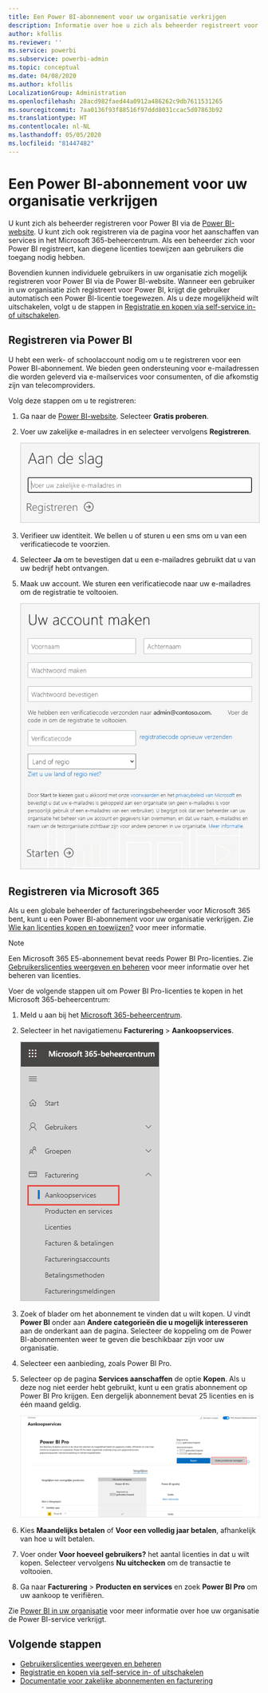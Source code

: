 ```yaml
---
title: Een Power BI-abonnement voor uw organisatie verkrijgen
description: Informatie over hoe u zich als beheerder registreert voor een Power BI-serviceabonnement en meerdere licenties tegelijk aanschaft.
author: kfollis
ms.reviewer: ''
ms.service: powerbi
ms.subservice: powerbi-admin
ms.topic: conceptual
ms.date: 04/08/2020
ms.author: kfollis
LocalizationGroup: Administration
ms.openlocfilehash: 28acd982faed44a0912a486262c9db7611531265
ms.sourcegitcommit: 7aa0136f93f88516f97ddd8031ccac5d07863b92
ms.translationtype: HT
ms.contentlocale: nl-NL
ms.lasthandoff: 05/05/2020
ms.locfileid: "81447482"
---
```

# <a name="get-a-power-bi-subscription-for-your-organization"></a>Een Power BI-abonnement voor uw organisatie verkrijgen

U kunt zich als beheerder registreren voor Power BI via de [Power BI-website](https://powerbi.microsoft.com). U kunt zich ook registreren via de pagina voor het aanschaffen van services in het Microsoft 365-beheercentrum. Als een beheerder zich voor Power BI registreert, kan diegene licenties toewijzen aan gebruikers die toegang nodig hebben.

Bovendien kunnen individuele gebruikers in uw organisatie zich mogelijk registreren voor Power BI via de Power BI-website. Wanneer een gebruiker in uw organisatie zich registreert voor Power BI, krijgt die gebruiker automatisch een Power BI-licentie toegewezen. Als u deze mogelijkheid wilt uitschakelen, volgt u de stappen in [Registratie en kopen via self-service in- of uitschakelen](service-admin-disable-self-service.md).

## <a name="sign-up-through-power-bi"></a>Registreren via Power BI

U hebt een werk- of schoolaccount nodig om u te registreren voor een Power BI-abonnement. We bieden geen ondersteuning voor e-mailadressen die worden geleverd via e-mailservices voor consumenten, of die afkomstig zijn van telecomproviders.

Volg deze stappen om u te registreren:

1. Ga naar de [Power BI-website](https://powerbi.microsoft.com). Selecteer **Gratis proberen**.
2. Voer uw zakelijke e-mailadres in en selecteer vervolgens **Registreren**.

   ![Power BI: aan de slag](media/service-admin-org-subscription/signup-get-started.png)

3. Verifieer uw identiteit. We bellen u of sturen u een sms om u van een verificatiecode te voorzien.
4. Selecteer **Ja** om te bevestigen dat u een e-mailadres gebruikt dat u van uw bedrijf hebt ontvangen.
5. Maak uw account. We sturen een verificatiecode naar uw e-mailadres om de registratie te voltooien.

   ![Power BI: account maken](media/service-admin-org-subscription/org-signup.png)

## <a name="sign-up-through-microsoft-365"></a>Registreren via Microsoft 365

Als u een globale beheerder of factureringsbeheerder voor Microsoft 365 bent, kunt u een Power BI-abonnement voor uw organisatie verkrijgen. Zie [Wie kan licenties kopen en toewijzen?](../service-admin-licensing-organization.md#who-can-purchase-and-assign-licenses) voor meer informatie.

> [!NOTE]
>
> Een Microsoft 365 E5-abonnement bevat reeds Power BI Pro-licenties. Zie [Gebruikerslicenties weergeven en beheren](service-admin-manage-licenses.md) voor meer informatie over het beheren van licenties.
>
>

Voer de volgende stappen uit om Power BI Pro-licenties te kopen in het Microsoft 365-beheercentrum:

1. Meld u aan bij het [Microsoft 365-beheercentrum](https://admin.microsoft.com).

2. Selecteer in het navigatiemenu **Facturering** > **Aankoopservices**.
  
   ![Microsoft 365-factureringsmenu](media/service-admin-org-subscription/m365-billing-menu.png)

3. Zoek of blader om het abonnement te vinden dat u wilt kopen. U vindt **Power BI** onder aan **Andere categorieën die u mogelijk interesseren** aan de onderkant aan de pagina. Selecteer de koppeling om de Power BI-abonnementen weer te geven die beschikbaar zijn voor uw organisatie.

4. Selecteer een aanbieding, zoals Power BI Pro.

5. Selecteer op de pagina **Services aanschaffen** de optie **Kopen**. Als u deze nog niet eerder hebt gebruikt, kunt u een gratis abonnement op Power BI Pro krijgen. Een dergelijk abonnement bevat 25 licenties en is één maand geldig.

   ![Power BI Pro-proefversie](media/service-admin-org-subscription/m365-org-free-trial-pro.png)

6. Kies **Maandelijks betalen** of **Voor een volledig jaar betalen**, afhankelijk van hoe u wilt betalen.

7. Voer onder **Voor hoeveel gebruikers?** het aantal licenties in dat u wilt kopen. Selecteer vervolgens **Nu uitchecken** om de transactie te voltooien.

8. Ga naar **Facturering** > **Producten en services** en zoek **Power BI Pro** om uw aankoop te verifiëren.

Zie [Power BI in uw organisatie](https://docs.microsoft.com/microsoft-365/admin/misc/power-bi-in-your-organization?view=o365-worldwide) voor meer informatie over hoe uw organisatie de Power BI-service verkrijgt.

## <a name="next-steps"></a>Volgende stappen

- [Gebruikerslicenties weergeven en beheren](service-admin-manage-licenses.md)
- [Registratie en kopen via self-service in- of uitschakelen](service-admin-disable-self-service.md)
- [Documentatie voor zakelijke abonnementen en facturering](https://docs.microsoft.com/microsoft-365/commerce/?view=o365-worldwide)
